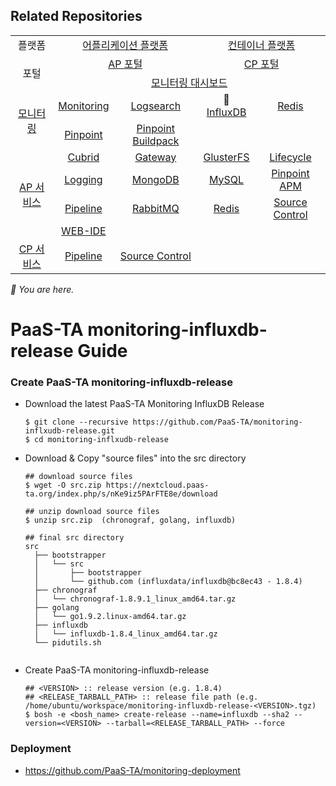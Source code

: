 ## Related Repositories

<table>
  <tr>
    <td colspan=2 align=center>플랫폼</td>
    <td colspan=2 align=center><a href="https://github.com/PaaS-TA/paasta-deployment">어플리케이션 플랫폼</a></td>
    <td colspan=2 align=center><a href="https://github.com/PaaS-TA/paas-ta-container-platform">컨테이너 플랫폼</a></td>
  </tr>
  <tr>
    <td colspan=2 rowspan=2 align=center>포털</td>
    <td colspan=2 align=center><a href="https://github.com/PaaS-TA/portal-deployment">AP 포털</a></td>
    <td colspan=2 align=center><a href="https://github.com/PaaS-TA/container-platform-portal-release">CP 포털</a></td>
  </tr>
  <tr align=center>
    <td colspan=4><a href="https://github.com/PaaS-TA/monitoring-dashboard-source">모니터링 대시보드</a></td>
  </tr>
  <tr align=center>
    <td rowspan=2 colspan=2><a href="https://github.com/PaaS-TA/monitoring-deployment">모니터링</a></td>
    <td><a href="https://github.com/PaaS-TA/monitoring-dashboard-release">Monitoring</a></td>
    <td><a href="https://github.com/PaaS-TA/monitoring-logsearch-release">Logsearch</a></td>
    <td>🚩 <a href="https://github.com/PaaS-TA/monitoring-inflxudb-release">InfluxDB</a></td>
    <td><a href="https://github.com/PaaS-TA/monitoring-redis-release">Redis</a></td>
  </tr>
  <tr align=center>
    <td><a href="https://github.com/PaaS-TA/monitoring-pinpoint-release">Pinpoint</td>
    <td><a href="https://github.com/PaaS-TA/monitoring-pinpoint-buildpack">Pinpoint Buildpack</td>
    <td></td>
    <td></td>
  </tr>
  </tr>
  <tr align=center>
    <td rowspan=4 colspan=2><a href="https://github.com/PaaS-TA/service-deployment">AP 서비스</a></td>
    <td><a href="https://github.com/PaaS-TA/PAAS-TA-CUBRID-RELEASE">Cubrid</a></td>
    <td><a href="https://github.com/PaaS-TA/PAAS-TA-API-GATEWAY-SERVICE-RELEASE">Gateway</a></td>
    <td><a href="https://github.com/PaaS-TA/PAAS-TA-GLUSTERFS-RELEASE">GlusterFS</a></td>
    <td><a href="https://github.com/PaaS-TA/PAAS-TA-APP-LIFECYCLE-SERVICE-RELEASE">Lifecycle</a></td>
  </tr>
  <tr align=center>
    <td><a href="https://github.com/PaaS-TA/PAAS-TA-LOGGING-SERVICE-RELEASE">Logging</a></td>
    <td><a href="https://github.com/PaaS-TA/PAAS-TA-MONGODB-SHARD-RELEASE">MongoDB</a></td>
    <td><a href="https://github.com/PaaS-TA/PAAS-TA-MYSQL-RELEASE">MySQL</a></td>
    <td><a href="https://github.com/PaaS-TA/PAAS-TA-PINPOINT-RELEASE">Pinpoint APM</a></td>
  </tr>
  <tr align=center>
    <td><a href="https://github.com/PaaS-TA/PAAS-TA-DELIVERY-PIPELINE-RELEASE">Pipeline</a></td>
    <td align=center><a href="https://github.com/PaaS-TA/rabbitmq-release">RabbitMQ</a></td>
    <td><a href="https://github.com/PaaS-TA/PAAS-TA-ON-DEMAND-REDIS-RELEASE">Redis</a></td>
    <td><a href="https://github.com/PaaS-TA/PAAS-TA-SOURCE-CONTROL-RELEASE">Source Control</a></td>
  </tr>
  <tr align=center>
    <td><a href="https://github.com/PaaS-TA/PAAS-TA-WEB-IDE-RELEASE-NEW">WEB-IDE</a></td>
    <td></td>
    <td></td>
    <td></td>
  </tr>
  <tr align=center>
    <td rowspan=1 colspan=2><a href="https://github.com/PaaS-TA/paas-ta-container-platform-deployment">CP 서비스</a></td>
    <td><a href="https://github.com/PaaS-TA/container-platform-pipeline-release">Pipeline</a></td>
    <td><a href="https://github.com/PaaS-TA/container-platform-source-control-release">Source Control</a></td>
    <td></td>
    <td></td>
  </tr>
</table>
<i>🚩 You are here.</i>

# PaaS-TA monitoring-influxdb-release Guide

### Create PaaS-TA monitoring-influxdb-release   
  - Download the latest PaaS-TA Monitoring InfluxDB Release    
    ```   
    $ git clone --recursive https://github.com/PaaS-TA/monitoring-inflxudb-release.git    
    $ cd monitoring-inflxudb-release   
    ```   
  - Download & Copy "source files" into the src directory    
    ```   
    ## download source files    
    $ wget -O src.zip https://nextcloud.paas-ta.org/index.php/s/nKe9iz5PArFTE8e/download
    
    ## unzip download source files    
    $ unzip src.zip  (chronograf, golang, influxdb)  

    ## final src directory
    src
      ├── bootstrapper
      │   └── src
      │       ├── bootstrapper
      │       └── github.com (influxdata/influxdb@bc8ec43 - 1.8.4)
      ├── chronograf
      │   └── chronograf-1.8.9.1_linux_amd64.tar.gz
      ├── golang
      │   └── go1.9.2.linux-amd64.tar.gz
      ├── influxdb
      │   └── influxdb-1.8.4_linux_amd64.tar.gz
      └── pidutils.sh

    
    ```  
  - Create PaaS-TA monitoring-influxdb-release   
    ```   
    ## <VERSION> :: release version (e.g. 1.8.4)   
    ## <RELEASE_TARBALL_PATH> :: release file path (e.g. /home/ubuntu/workspace/monitoring-influxdb-release-<VERSION>.tgz)    
    $ bosh -e <bosh_name> create-release --name=influxdb --sha2 --version=<VERSION> --tarball=<RELEASE_TARBALL_PATH> --force   
    ```    
### Deployment
- https://github.com/PaaS-TA/monitoring-deployment   

